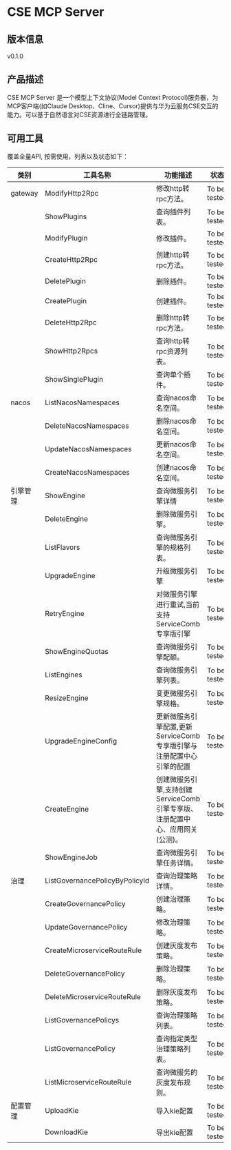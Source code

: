 # CSE MCP Server 

## 版本信息
v0.1.0

## 产品描述

CSE MCP Server 是一个模型上下文协议(Model Context Protocol)服务器，为MCP客户端(如Claude Desktop、Cline、Cursor)提供与华为云服务CSE交互的能力。可以基于自然语言对CSE资源进行全链路管理。

## 可用工具
覆盖全量API, 按需使用，列表以及状态如下：

| 类别 | 工具名称 | 功能描述 | 状态 |
| --- | --- | --- | --- |
| gateway | ModifyHttp2Rpc | 修改http转rpc方法。 | To be tested |
|  | ShowPlugins | 查询插件列表。 | To be tested |
|  | ModifyPlugin | 修改插件。 | To be tested |
|  | CreateHttp2Rpc | 创建http转rpc方法。 | To be tested |
|  | DeletePlugin | 删除插件。 | To be tested |
|  | CreatePlugin | 创建插件。 | To be tested |
|  | DeleteHttp2Rpc | 删除http转rpc方法。 | To be tested |
|  | ShowHttp2Rpcs | 查询http转rpc资源列表。 | To be tested |
|  | ShowSinglePlugin | 查询单个插件。 | To be tested |
| nacos | ListNacosNamespaces | 查询nacos命名空间。 | To be tested |
|  | DeleteNacosNamespaces | 删除nacos命名空间。 | To be tested |
|  | UpdateNacosNamespaces | 更新nacos命名空间。 | To be tested |
|  | CreateNacosNamespaces | 创建nacos命名空间。 | To be tested |
| 引擎管理 | ShowEngine | 查询微服务引擎详情 | To be tested |
|  | DeleteEngine | 删除微服务引擎。 | To be tested |
|  | ListFlavors | 查询微服务引擎的规格列表。 | To be tested |
|  | UpgradeEngine | 升级微服务引擎 | To be tested |
|  | RetryEngine | 对微服务引擎进行重试,当前支持ServiceComb专享版引擎 | To be tested |
|  | ShowEngineQuotas | 查询微服务引擎配额。 | To be tested |
|  | ListEngines | 查询微服务引擎列表。 | To be tested |
|  | ResizeEngine | 变更微服务引擎规格。 | To be tested |
|  | UpgradeEngineConfig | 更新微服务引擎配置,更新ServiceComb专享版引擎与注册配置中心引擎的配置 | To be tested |
|  | CreateEngine | 创建微服务引擎,支持创建ServiceComb引擎专享版、注册配置中心、应用网关(公测)。 | To be tested |
|  | ShowEngineJob | 查询微服务引擎任务详情。 | To be tested |
| 治理 | ListGovernancePolicyByPolicyId | 查询治理策略详情。 | To be tested |
|  | CreateGovernancePolicy | 创建治理策略。 | To be tested |
|  | UpdateGovernancePolicy | 修改治理策略。 | To be tested |
|  | CreateMicroserviceRouteRule | 创建灰度发布策略。 | To be tested |
|  | DeleteGovernancePolicy | 删除治理策略。 | To be tested |
|  | DeleteMicroserviceRouteRule | 删除灰度发布策略。 | To be tested |
|  | ListGovernancePolicys | 查询治理策略列表。 | To be tested |
|  | ListGovernancePolicy | 查询指定类型治理策略列表。 | To be tested |
|  | ListMicroserviceRouteRule | 查询微服务的灰度发布规则。 | To be tested |
| 配置管理 | UploadKie | 导入kie配置 | To be tested |
|  | DownloadKie | 导出kie配置 | To be tested |
